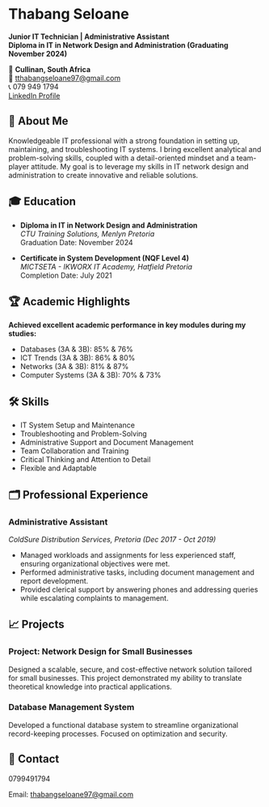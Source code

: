
# Thabang Seloane

**Junior IT Technician | Administrative Assistant**  
**Diploma in IT in Network Design and Administration (Graduating November 2024)**  

📍 **Cullinan, South Africa**  
📧 tthabangseloane97@gmail.com  
📞 079 949 1794  
[LinkedIn Profile](https://linkedin.com/in/thabang-seloane)



## 💼 **About Me**

Knowledgeable IT professional with a strong foundation in setting up, maintaining, and troubleshooting IT systems. I bring excellent analytical and problem-solving skills, coupled with a detail-oriented mindset and a team-player attitude. My goal is to leverage my skills in IT network design and administration to create innovative and reliable solutions.


## 🎓 **Education**

- **Diploma in IT in Network Design and Administration**  
  *CTU Training Solutions, Menlyn Pretoria*  
  Graduation Date: November 2024  

- **Certificate in System Development (NQF Level 4)**  
  *MICTSETA - IKWORX IT Academy, Hatfield Pretoria*  
  Completion Date: July 2021  


## 🏆 **Academic Highlights**
**Achieved excellent academic performance in key modules during my studies:**

- Databases (3A & 3B): 85% & 76%
- ICT Trends (3A & 3B): 86% & 80%
- Networks (3A & 3B): 81% & 87%
- Computer Systems (3A & 3B): 70% & 73%
  
## 🛠️ **Skills**

- IT System Setup and Maintenance  
- Troubleshooting and Problem-Solving  
- Administrative Support and Document Management  
- Team Collaboration and Training  
- Critical Thinking and Attention to Detail  
- Flexible and Adaptable  



## 🗂️ **Professional Experience**

### **Administrative Assistant**  
*ColdSure Distribution Services, Pretoria (Dec 2017 - Oct 2019)*  
- Managed workloads and assignments for less experienced staff, ensuring organizational objectives were met.  
- Performed administrative tasks, including document management and report development.  
- Provided clerical support by answering phones and addressing queries while escalating complaints to management.  


## 📈 **Projects**

### **Project: Network Design for Small Businesses**  
Designed a scalable, secure, and cost-effective network solution tailored for small businesses. This project demonstrated my ability to translate theoretical knowledge into practical applications.

### **Database Management System**  
Developed a functional database system to streamline organizational record-keeping processes. Focused on optimization and security.


## 📌 **Contact**

0799491794   

Email: thabangseloane97@gmail.com  

